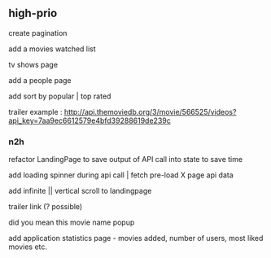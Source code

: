 ## high-prio

create pagination

add a movies watched list

tv shows page

add a people page

add sort by popular | top rated

trailer example : http://api.themoviedb.org/3/movie/566525/videos?api_key=7aa9ec6612579e4bfd39288619de239c

### n2h

refactor LandingPage to save output of API call into state to save time

add loading spinner during api call | fetch pre-load X page api data

add infinite || vertical scroll to landingpage

trailer link (? possible)

did you mean this movie name popup

add application statistics page - movies added, number of users, most liked movies etc.

